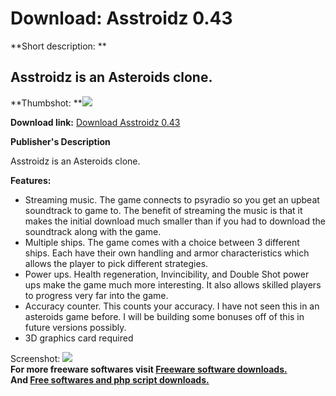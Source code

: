 # Download: Asstroidz 0.43

**Short description: **

## Asstroidz is an Asteroids clone.

  
**Thumbshot: **![](http://www.freewarefiles.com/screenshot/assteroidz_md.jpg)   
  
**Download link:** [Download Asstroidz 0.43](http://freesoftwares.boysofts.com/Asstroidz_program_50481.html)  
  

**Publisher's Description**  
  

Asstroidz is an Asteroids clone.

**Features:**

  * Streaming music. The game connects to psyradio so you get an upbeat soundtrack to game to. The benefit of streaming the music is that it makes the initial download much smaller than if you had to download the soundtrack along with the game. 
  * Multiple ships. The game comes with a choice between 3 different ships. Each have their own handling and armor characteristics which allows the player to pick different strategies. 
  * Power ups. Health regeneration, Invincibility, and Double Shot power ups make the game much more interesting. It also allows skilled players to progress very far into the game. 
  * Accuracy counter. This counts your accuracy. I have not seen this in an asteroids game before. I will be building some bonuses off of this in future versions possibly. 
  * 3D graphics card required 

  
  
Screenshot: ![](http://www.freewarefiles.com/screenshot/assteroidz.jpg)  
**For more freeware softwares visit [Freeware software downloads.](http://freesoftwares.boysofts.com/)**   
**And [Free softwares and php script downloads.](http://www.boysofts.com/)**

